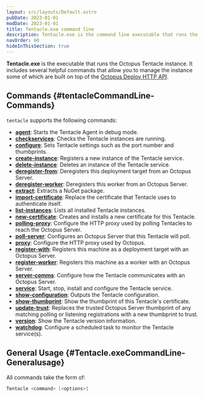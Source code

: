 ```yaml
---
layout: src/layouts/Default.astro
pubDate: 2023-01-01
modDate: 2023-01-01
title: Tentacle.exe command line
description: Tentacle.exe is the command line executable that runs the Octopus Tentacle instance.
navOrder: 60
hideInThisSection: true
---
```


**Tentacle.exe** is the executable that runs the Octopus Tentacle instance. It includes several helpful commands that allow you to manage the instance some of which are built on top of the [Octopus Deploy HTTP API](/docs/octopus-rest-api/).

## Commands {#tentacleCommandLine-Commands}

`tentacle` supports the following commands:

- **[agent](/docs/octopus-rest-api/tentacle.exe-command-line/agent/)**:  Starts the Tentacle Agent in debug mode.
- **[checkservices](/docs/octopus-rest-api/tentacle.exe-command-line/checkservices/)**:  Checks the Tentacle instances are running.
- **[configure](/docs/octopus-rest-api/tentacle.exe-command-line/configure/)**:  Sets Tentacle settings such as the port number and thumbprints.
- **[create-instance](/docs/octopus-rest-api/tentacle.exe-command-line/create-instance/)**:  Registers a new instance of the Tentacle service.
- **[delete-instance](/docs/octopus-rest-api/tentacle.exe-command-line/delete-instance/)**:  Deletes an instance of the Tentacle service.
- **[deregister-from](/docs/octopus-rest-api/tentacle.exe-command-line/deregister-from/)**:  Deregisters this deployment target from an Octopus Server.
- **[deregister-worker](/docs/octopus-rest-api/tentacle.exe-command-line/deregister-worker/)**:  Deregisters this worker from an Octopus Server.
- **[extract](/docs/octopus-rest-api/tentacle.exe-command-line/extract/)**:  Extracts a NuGet package.
- **[import-certificate](/docs/octopus-rest-api/tentacle.exe-command-line/import-certificate/)**:  Replace the certificate that Tentacle uses to authenticate itself.
- **[list-instances](/docs/octopus-rest-api/tentacle.exe-command-line/list-instances/)**:  Lists all installed Tentacle instances.
- **[new-certificate](/docs/octopus-rest-api/tentacle.exe-command-line/new-certificate/)**:  Creates and installs a new certificate for this Tentacle.
- **[polling-proxy](/docs/octopus-rest-api/tentacle.exe-command-line/polling-proxy/)**:  Configure the HTTP proxy used by polling Tentacles to reach the Octopus Server.
- **[poll-server](/docs/octopus-rest-api/tentacle.exe-command-line/poll-server/)**:  Configures an Octopus Server that this Tentacle will poll.
- **[proxy](/docs/octopus-rest-api/tentacle.exe-command-line/proxy/)**:  Configure the HTTP proxy used by Octopus.
- **[register-with](/docs/octopus-rest-api/tentacle.exe-command-line/register-with/)**:  Registers this machine as a deployment target with an Octopus Server.
- **[register-worker](/docs/octopus-rest-api/tentacle.exe-command-line/register-worker/)**:  Registers this machine as a worker with an Octopus Server.
- **[server-comms](/docs/octopus-rest-api/tentacle.exe-command-line/server-comms/)**:  Configure how the Tentacle communicates with an Octopus Server.
- **[service](/docs/octopus-rest-api/tentacle.exe-command-line/service/)**:  Start, stop, install and configure the Tentacle service.
- **[show-configuration](/docs/octopus-rest-api/tentacle.exe-command-line/show-configuration/)**:  Outputs the Tentacle configuration.
- **[show-thumbprint](/docs/octopus-rest-api/tentacle.exe-command-line/show-thumbprint/)**:  Show the thumbprint of this Tentacle's certificate.
- **[update-trust](/docs/octopus-rest-api/tentacle.exe-command-line/update-trust/)**:  Replaces the trusted Octopus Server thumbprint of any matching polling or listening registrations with a new thumbprint to trust.
- **[version](/docs/octopus-rest-api/tentacle.exe-command-line/version/)**:  Show the Tentacle version information.
- **[watchdog](/docs/octopus-rest-api/tentacle.exe-command-line/watchdog/)**:  Configure a scheduled task to monitor the Tentacle service(s).

## General Usage {#Tentacle.exeCommandLine-Generalusage}

All commands take the form of:

```powershell
Tentacle <command> [<options>]
```
